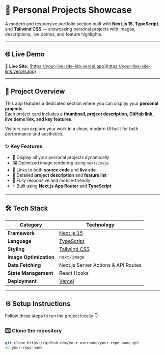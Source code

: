 # 🚀 Personal Projects Showcase

A modern and responsive portfolio section built with **Next.js 15**, **TypeScript**, and **Tailwind CSS** — showcasing personal projects with images, descriptions, live demos, and feature highlights.

---

## 🌐 Live Demo

🔗 **Live Site:** [https://your-live-site-link.vercel.app](https://your-live-site-link.vercel.app)

---

## 🧩 Project Overview

This app features a dedicated section where you can display your **personal projects**.  
Each project card includes a **thumbnail, project description, GitHub link, live demo link, and key features**.

Visitors can explore your work in a clean, modern UI built for both performance and aesthetics.

### ✨ Key Features

- 🧱 Display all your personal projects dynamically
- 🖼️ Optimized image rendering using `next/image`
- 🔗 Links to both **source code** and **live site**
- 💬 Detailed **project description** and **feature list**
- 📱 Fully responsive and mobile-friendly
- ⚡ Built using **Next.js App Router** and **TypeScript**

---

## 🛠️ Tech Stack

| Category               | Technology                                    |
| ---------------------- | --------------------------------------------- |
| **Framework**          | [Next.js 15](https://nextjs.org/)             |
| **Language**           | [TypeScript](https://www.typescriptlang.org/) |
| **Styling**            | [Tailwind CSS](https://tailwindcss.com/)      |
| **Image Optimization** | `next/image`                                  |
| **Data Fetching**      | Next.js Server Actions & API Routes           |
| **State Management**   | React Hooks                                   |
| **Deployment**         | [Vercel](https://vercel.com/)                 |

---

## ⚙️ Setup Instructions

Follow these steps to run the project locally 👇

### 1️⃣ Clone the repository

```bash
git clone https://github.com/your-username/your-repo-name.git
cd your-repo-name
```
